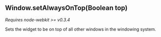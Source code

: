 ## Window.setAlwaysOnTop(Boolean top)

_Requires node-webkit \>= v0.3.4_

Sets the widget to be on top of all other windows in the windowing system.